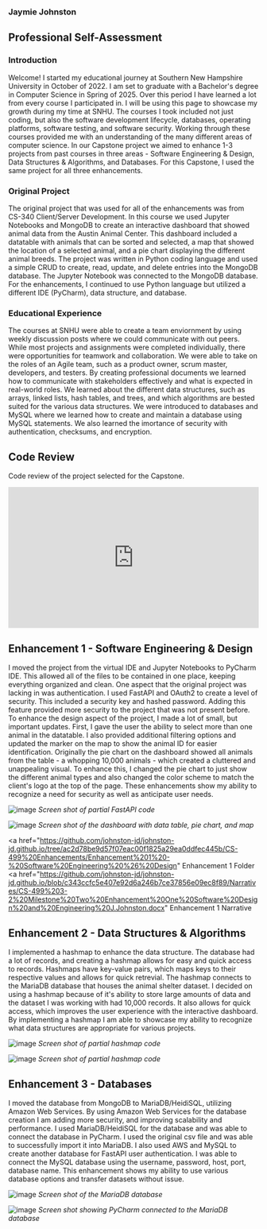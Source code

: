 ### Jaymie Johnston

## Professional Self-Assessment

### Introduction
Welcome! I started my educational journey at Southern New Hampshire University in October of 2022. I am set to graduate with a Bachelor's degree in Computer Science in Spring of 2025. Over this period I have learned a lot from every course I participated in. I will be using this page to showcase my growth during my time at SNHU. The courses I took included not just coding, but also the software development lifecycle, databases, operating platforms, software testing, and software security. Working through these courses provided me with an understanding of the many different areas of computer science. In our Capstone project we aimed to enhance 1-3 projects from past courses in three areas - Software Engineering & Design, Data Structures & Algorithms, and Databases. For this Capstone, I used the same project for all three enhancements.

### Original Project
The original project that was used for all of the enhancements was from CS-340 Client/Server Development. In this course we used Jupyter Notebooks and MongoDB to create an interactive dashboard that showed animal data from the Austin Animal Center. This dashboard included a datatable with animals that can be sorted and selected, a map that showed the location of a selected animal, and a pie chart displaying the different animal breeds. The project was written in Python coding language and used a simple CRUD to create, read, update, and delete entries into the MongoDB database. The Jupyter Notebook was connected to the MongoDB database. For the enhancements, I continued to use Python language but utilized a different IDE (PyCharm), data structure, and database.
### Educational Experience
The courses at SNHU were able to create a team enviornment by using weekly discussion posts where we could communicate with out peers. While most projects and assignments were completed individually, there were opportunities for teamwork and collaboration. We were able to take on the roles of an Agile team, such as a product owner, scrum master, developers, and testers. By creating professional documents we learned how to communicate with stakeholders effectively and what is expected in real-world roles. We learned about the different data structures, such as arrays, linked lists, hash tables, and trees, and which algorithms are bested suited for the various data structures. We were introduced to databases and MySQL where we learned how to create and maintain a database using MySQL statements. We also learned the imortance of security with authentication, checksums, and encryption.

## Code Review
Code review of the project selected for the Capstone.

<div style="padding:56.25% 0 0 0;position:relative;"><iframe src="https://player.vimeo.com/video/1077123412?h=d6ec3db3a8&amp;badge=0&amp;autopause=0&amp;player_id=0&amp;app_id=58479" frameborder="0" allow="autoplay; fullscreen; picture-in-picture; clipboard-write; encrypted-media" style="position:absolute;top:0;left:0;width:100%;height:100%;" title="Code_ Review_ J.Johnston"></iframe></div><script src="https://player.vimeo.com/api/player.js"></script>


## Enhancement 1 - Software Engineering & Design
I moved the project from the virtual IDE and Jupyter Notebooks to PyCharm IDE. This allowed all of the files to be contained in one place, keeping everything organized and clean. One aspect that the original project was lacking in was authentication. I used FastAPI and OAuth2 to create a level of security. This included a security key and hashed password. Adding this feature provided more security to the project that was not present before. To enhance the design aspect of the project, I made a lot of small, but important updates. First, I gave the user the ability to select more than one animal in the datatable. I also provided additional filtering options and updated the marker on the map to show the animal ID for easier identification. Originally the pie chart on the dashboard showed all animals from the table - a whopping 10,000 animals - which created a cluttered and unappealing visual. To enhance this, I changed the pie chart to just show the different animal types and also changed the color scheme to match the client's logo at the top of the page. These enhancements show my ability to recognize a need for security as well as anticipate user needs.

![image](https://github.com/user-attachments/assets/49ce20f2-efee-4587-bd97-2496b1e14e3a)
*Screen shot of partial FastAPI code*

![image](https://github.com/user-attachments/assets/2d1d4181-e62a-40a6-8037-399e98c3cae0)
*Screen shot of the dashboard with data table, pie chart, and map*

<a href="https://github.com/johnston-jd/johnston-jd.github.io/tree/ac2d78be9d57f07eac00f1825a29ea0ddfec445b/CS-499%20Enhancements/Enhancement%201%20-%20Software%20Engineering%20%26%20Design" Enhancement 1 Folder </a>
<a href="https://github.com/johnston-jd/johnston-jd.github.io/blob/c343ccfc5e407e92d6a246b7ce37856e09ec8f89/Narratives/CS-499%203-2%20Milestone%20Two%20Enhancement%20One%20Software%20Design%20and%20Engineering%20J.Johnston.docx" Enhancement 1 Narrative</a>


## Enhancement 2 - Data Structures & Algorithms
I implemented a hashmap to enhance the data structure. The database had a lot of records, and creating a hashmap allows for easy and quick access to records. Hashmaps have key-value pairs, which maps keys to their respective values and allows for quick retrevial. The hashmap connects to the MariaDB database that houses the animal shelter dataset. I decided on using a hashmap because of it's ability to store large amounts of data and the dataset I was working with had 10,000 records. It also allows for quick access, which improves the user experience with the interactive dashboard. By implementing a hashmap I am able to showcase my ability to recognize what data structures are appropriate for various projects.

![image](https://github.com/user-attachments/assets/38929ba2-00d8-4a1d-8718-e7968db5ce2a)
*Screen shot of partial hashmap code*

![image](https://github.com/user-attachments/assets/b026b3cb-ba34-451e-aa8b-80b4e9f30e5e)
*Screen shot of partial hashmap code*

## Enhancement 3 - Databases
I moved the database from MongoDB to MariaDB/HeidiSQL, utilizing Amazon Web Services. By using Amazon Web Services for the database creation I am adding more security, and improving scalability and performance. I used MariaDB/HeidiSQL for the database and was able to connect the database in PyCharm. I used the original csv file and was able to successfully import it into MariaDB. I also used AWS and MySQL to create another database for FastAPI user authentication. I was able to connect the MySQL database using the username, password, host, port, database name. This enhancement shows my ability to use various database options and transfer datasets without issue.

![image](https://github.com/user-attachments/assets/b5d173af-c711-46b2-8d49-37974173ed41)
*Screen shot of the MariaDB database*

![image](https://github.com/user-attachments/assets/4cc3f856-cbc2-44bc-99c4-19da16857504)
*Screen shot showing PyCharm connected to the MariaDB database*

